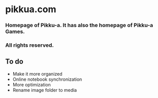 # pikkua.com

### Homepage of Pikku-a. It has also the homepage of Pikku-a Games.

### All rights reserved.

## To do
- Make it more organized
- Online notebook synchronization
- More optimization
- Rename image folder to media
